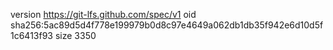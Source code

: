 version https://git-lfs.github.com/spec/v1
oid sha256:5ac89d5d4f778e199979b0d8c97e4649a062db1db35f942e6d10d5f1c6413f93
size 3350

